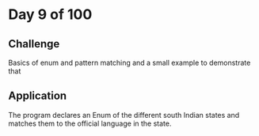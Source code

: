 # Day 9 of 100

## Challenge

Basics of enum and pattern matching and a small example to demonstrate that

## Application 
The program declares an Enum of the different south Indian states and matches them to the official language in the state. 
